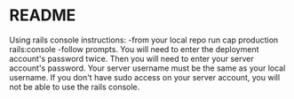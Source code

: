 # README

Using rails console instructions:
  -from your local repo run cap production rails:console
  -follow prompts. You will need to enter the deployment account's password twice. Then you will need to enter your server        account's password. Your server username must be the same as your local username. If you don't have sudo access on your        server account, you will not be able to use the rails console. 
